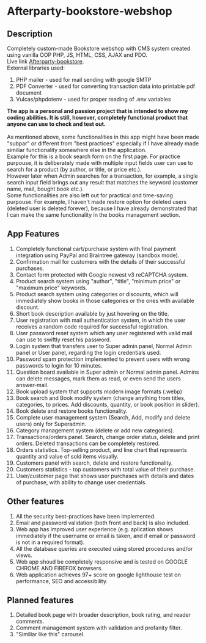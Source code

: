 # Afterparty-bookstore-webshop
## Description
Completely custom-made Bookstore webshop with CMS system created using vanilla OOP PHP, JS, HTML, CSS, AJAX and PDO.<br/>
Live link [Afterparty-bookstore](https://www.afterparty-bookstore.com/).<br/>
External libraries used:<br/>
1. PHP mailer - used for mail sending with google SMTP <br/>
2. PDF Converter - used for converting transaction data into printable pdf document <br/>
3. Vulcas/phpdotenv - used for proper reading of .env variables <br/>

**The app is a personal and passion project that is intended to show my coding abilities. It is still, however, completely functional product that anyone can use to check and test out.**<br/><br/>
As mentioned above, some functionalities in this app might have been made "subpar" or different from "best practices" especially if I have already made similiar functionality somewhere else in the application.<br/> 
Example for this is a book search form on the first page. For practice purpouse, it is deliberately made with multiple input fields user can use to search for a product (by author, or title, or price etc.). <br/>
However later when Admin searches for a transaction, for example, a single search input field brings out any result that matches the keyword (customer name, mail, bought book etc.).<br/>
Some functionalities are also left out for practical and time-saving purpouse. For example, I haven't made restore option for deleted users (deleted user is deleted forever), because I have already demonstrated that I can make the same functionality in the books management section.<br/>
## App Features
1. Completely functional cart/purchase system with final payment integration using PayPal and Braintree gateway (sandbox mode).<br/>
2. Confirmation mail for customers with the details of their successful purchases.<br/>
3. Contact form protected with Google newest v3 reCAPTCHA system.<br/>
4. Product search system using "author", "title", "minimum price" or "maximum price" keywords.
5. Product search system using categories or discounts, which will immediately show books in those categories or the ones with available discount.<br/>
6. Short book description available by just hovering on the title.
7. User registration with mail authentication system, in which the user receives a random code required for successful registration.<br/>
8. User password reset system which any user registered with valid mail can use to swiftly reset his password.<br/>
9. Login system that transfers user to Super admin panel, Normal Admin panel or User panel, regarding the login credentials used.<br/>
10. Password spam protection implemented to prevent users with wrong passwords to login for 10 minutes.<br/>
11. Question board available in Super admin or Normal admin panel. Admins can delete messages, mark them as read, or even send the users answer-mail.<br/>
12. Book upload system that supports modern image formats (.webp)<br/>
13. Book search and Book modify system (change anything from titles, categories, to prices. Add discounts, quantity, or book position in slider). <br/>
14. Book delete and restore books functionality.<br/>
15. Complete user management system (Search, Add, modify and delete users) only for Superadmin.<br/>
16. Category management system (delete or add new categories).<br/>
17. Transactions/orders panel. Search, change order status, delete and print orders. Deleted transactions can be completely restored.<br/>
18. Orders statistics. Top-selling product, and line chart that represents quantity and value of sold items visually.<br/>
19. Customers panel with search, delete and restore functionality.<br/>
20. Customers statistics - top customers with total value of their purchase.<br/>
21. User/customer page that shows user purchases with details and dates of purchase, with ability to change user credentials.

## Other features
1. All the security best-practices have been implemented. <br/>
2. Email and password validation (both front and back) is also included. <br/>
3. Web app has improved user experience (e.g. aplication shows immediately if the username or email is taken, and if email or password is not in a required format).<br/>
4. All the database queries are executed using stored procedures and/or views. <br/>
5. Web app shoud be completely responsive and is tested on GOOGLE CHROME AND FIREFOX browsers.<br/>
6. Web application achieves 97+ score on google lighthouse test on performance, SEO and accessibility.

## Planned features
1. Detailed book page with broader description, book rating, and reader comments.<br/>
2. Comment management system with validation and profanity filter.<br/>
3. "Similiar like this" carousel.<br/>